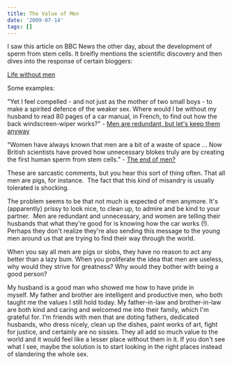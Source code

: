 ```yaml
---
title: The Value of Men
date: '2009-07-14'
tags: []
---
```


I saw this article on BBC News the other day, about the development of sperm from stem cells. It breifly mentions the scientific discovery and then dives into the response of certain bloggers:

[Life without men](http://news.bbc.co.uk/2/hi/uk_news/magazine/8142104.stm)

Some examples:

"Yet I feel compelled - and not just as the mother of two small boys - to make a spirited defence of the weaker sex. Where would I be without my husband to read 80 pages of a car manual, in French, to find out how the back windscreen-wiper works?" - [Men are redundant, but let's keep them anyway](http://www.telegraph.co.uk/comment/columnists/rowanpelling/5771359/Men-are-redundant-but-lets-keep-them-anyway.html)

"Women have always known that men are a bit of a waste of space … Now British scientists have proved how unnecessary blokes truly are by creating the first human sperm from stem cells." - [The end of men?](http://www.mirror.co.uk/news/uk-news/the-end-of-men-scientists-create-sperm-405260)

These are sarcastic comments, but you hear this sort of thing often. That all men are pigs, for instance.  The fact that this kind of misandry is usually tolerated is shocking.

The problem seems to be that not much is expected of men anymore. It's (apparently) prissy to look nice, to clean up, to admire and be kind to your partner.  Men are redundant and unnecessary, and women are telling their husbands that what they're good for is knowing how the car works (!). Perhaps they don't realize they're also sending this message to the young men around us that are trying to find their way through the world.

When you say all men are pigs or slobs, they have no reason to act any better than a lazy bum. When you proliferate the idea that men are useless, why would they strive for greatness? Why would they bother with being a good person?

My husband is a good man who showed me how to have pride in myself. My father and brother are intelligent and productive men, who both taught me the values I still hold today. My father-in-law and brother-in-law are both kind and caring and welcomed me into their family, which I'm grateful for. I'm friends with men that are doting fathers, dedicated husbands, who dress nicely, clean up the dishes, paint works of art, fight for justice, and certainly are no sissies. They all add so much value to the world and it would feel like a lesser place without them in it. If you don't see what I see, maybe the solution is to start looking in the right places instead of slandering the whole sex.
